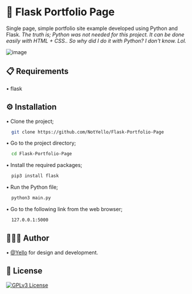 # 📁 Flask Portfolio Page

Single page, simple portfolio site example developed using Python and Flask.
*The truth is; Python was not needed for this project. It can be done easily with HTML + CSS.. So why did I do it with Python? I don't know. Lol.*

![image](https://raw.githubusercontent.com/NotYello/Flask-Portfolio-Page/main/screenshots/screenshot.png)

## 📋 Requirements

• flask

  
## ⚙️ Installation

• Clone the project;

```bash
  git clone https://github.com/NotYello/Flask-Portfolio-Page
```

• Go to the project directory;

```bash
  cd Flask-Portfolio-Page
```

• Install the required packages;

```bash
  pip3 install flask
```

• Run the Python file;

```bash
  python3 main.py
```

• Go to the following link from the web browser;

```bash
  127.0.0.1:5000
```


  
## 👷🏻‍♂️ Author

• [@Yello](https://www.github.com/CoderYello) for design and development.

  
## 📑 License

[![GPLv3 License](https://img.shields.io/badge/GNU%20General%20Public%20License%20v3-yellow.svg)](https://www.gnu.org/licenses/gpl-3.0.html)

  

